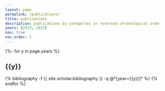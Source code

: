 ```yaml
---
layout: page
permalink: /publications/
title: publications
description: publications by categories in reversed chronological order. generated by jekyll-scholar.
years: [2023, 2023]
nav: true
nav_order: 1
---
```

<!-- _pages/publications.md -->
<div class="publications">

{%- for y in page.years %}
  <h2 class="year">{{y}}</h2>
  {% bibliography -f {{ site.scholar.bibliography }} -q @*[year={{y}}]* %}
{% endfor %}

</div>
